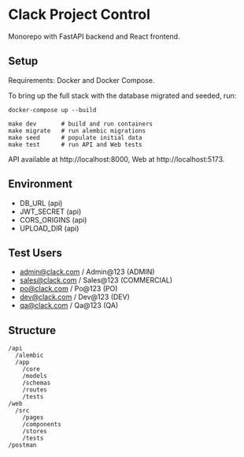 # Clack Project Control

Monorepo with FastAPI backend and React frontend.

## Setup

Requirements: Docker and Docker Compose.

To bring up the full stack with the database migrated and seeded, run:

```
docker-compose up --build
```

```
make dev       # build and run containers
make migrate   # run alembic migrations
make seed      # populate initial data
make test      # run API and Web tests
```

API available at http://localhost:8000, Web at http://localhost:5173.

## Environment

- DB_URL (api)
- JWT_SECRET (api)
- CORS_ORIGINS (api)
- UPLOAD_DIR (api)

## Test Users

- admin@clack.com / Admin@123 (ADMIN)
- sales@clack.com / Sales@123 (COMMERCIAL)
- po@clack.com / Po@123 (PO)
- dev@clack.com / Dev@123 (DEV)
- qa@clack.com / Qa@123 (QA)

## Structure

```
/api
  /alembic
  /app
    /core
    /models
    /schemas
    /routes
    /tests
/web
  /src
    /pages
    /components
    /stores
    /tests
/postman
```
